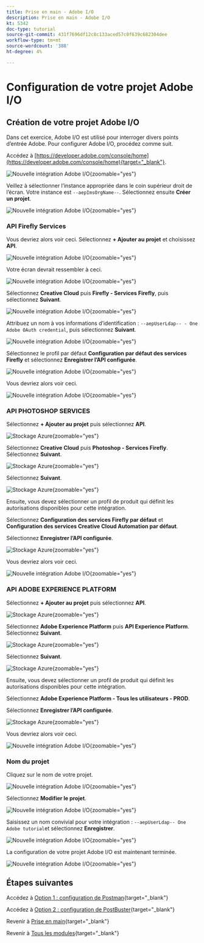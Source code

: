 ```yaml
---
title: Prise en main - Adobe I/O
description: Prise en main - Adobe I/O
kt: 5342
doc-type: tutorial
source-git-commit: 431f7696df12c8c133aced57c0f639c682304dee
workflow-type: tm+mt
source-wordcount: '388'
ht-degree: 4%

---
```


# Configuration de votre projet Adobe I/O

## Création de votre projet Adobe I/O

Dans cet exercice, Adobe I/O est utilisé pour interroger divers points d’entrée Adobe. Pour configurer Adobe I/O, procédez comme suit.

Accédez à [https://developer.adobe.com/console/home](https://developer.adobe.com/console/home){target="_blank"}.

![Nouvelle intégration Adobe I/O](./images/iohome.png){zoomable="yes"}

Veillez à sélectionner l’instance appropriée dans le coin supérieur droit de l’écran. Votre instance est `--aepImsOrgName--`.
Sélectionnez ensuite **Créer un projet**.

![Nouvelle intégration Adobe I/O](./images/iocomp.png){zoomable="yes"}

### API Firefly Services

Vous devriez alors voir ceci. Sélectionnez **+ Ajouter au projet** et choisissez **API**.

![Nouvelle intégration Adobe I/O](./images/adobe_io_access_api.png){zoomable="yes"}

Votre écran devrait ressembler à ceci.

![Nouvelle intégration Adobe I/O](./images/api1.png){zoomable="yes"}

Sélectionnez **Creative Cloud** puis **Firefly - Services Firefly**, puis sélectionnez **Suivant**.

![Nouvelle intégration Adobe I/O](./images/api3.png){zoomable="yes"}

Attribuez un nom à vos informations d’identification : `--aepUserLdap-- - One Adobe OAuth credential`, puis sélectionnez **Suivant**.

![Nouvelle intégration Adobe I/O](./images/api4.png){zoomable="yes"}

Sélectionnez le profil par défaut **Configuration par défaut des services Firefly** et sélectionnez **Enregistrer l’API configurée**.

![Nouvelle intégration Adobe I/O](./images/api9.png){zoomable="yes"}

Vous devriez alors voir ceci.

![Nouvelle intégration Adobe I/O](./images/api10.png){zoomable="yes"}

### API PHOTOSHOP SERVICES

Sélectionnez **+ Ajouter au projet** puis sélectionnez **API**.

![ Stockage Azure ](./images/ps2.png){zoomable="yes"}

Sélectionnez **Creative Cloud** puis **Photoshop - Services Firefly**. Sélectionnez **Suivant**.

![ Stockage Azure ](./images/ps3.png){zoomable="yes"}

Sélectionnez **Suivant**.

![ Stockage Azure ](./images/ps4.png){zoomable="yes"}

Ensuite, vous devez sélectionner un profil de produit qui définit les autorisations disponibles pour cette intégration.

Sélectionnez **Configuration des services Firefly par défaut** et **Configuration des services Creative Cloud Automation par défaut**.

Sélectionnez **Enregistrer l’API configurée**.

![ Stockage Azure ](./images/ps5.png){zoomable="yes"}

Vous devriez alors voir ceci.

![Nouvelle intégration Adobe I/O](./images/ps7.png){zoomable="yes"}

### API ADOBE EXPERIENCE PLATFORM

Sélectionnez **+ Ajouter au projet** puis sélectionnez **API**.

![ Stockage Azure ](./images/aep1.png){zoomable="yes"}

Sélectionnez **Adobe Experience Platform** puis **API Experience Platform**. Sélectionnez **Suivant**.

![ Stockage Azure ](./images/aep2.png){zoomable="yes"}

Sélectionnez **Suivant**.

![ Stockage Azure ](./images/aep3.png){zoomable="yes"}

Ensuite, vous devez sélectionner un profil de produit qui définit les autorisations disponibles pour cette intégration.

Sélectionnez **Adobe Experience Platform - Tous les utilisateurs - PROD**.

Sélectionnez **Enregistrer l’API configurée**.

![ Stockage Azure ](./images/aep4.png){zoomable="yes"}

Vous devriez alors voir ceci.

![Nouvelle intégration Adobe I/O](./images/aep5.png){zoomable="yes"}

### Nom du projet

Cliquez sur le nom de votre projet.

![Nouvelle intégration Adobe I/O](./images/api13.png){zoomable="yes"}

Sélectionnez **Modifier le projet**.

![Nouvelle intégration Adobe I/O](./images/api14.png){zoomable="yes"}

Saisissez un nom convivial pour votre intégration : `--aepUserLdap-- One Adobe tutorial`et sélectionnez **Enregistrer**.

![Nouvelle intégration Adobe I/O](./images/api15.png){zoomable="yes"}

La configuration de votre projet Adobe I/O est maintenant terminée.

![Nouvelle intégration Adobe I/O](./images/api16.png){zoomable="yes"}

## Étapes suivantes

Accédez à [Option 1 : configuration de Postman](./ex7.md){target="_blank"}

Accédez à [Option 2 : configuration de PostBuster](./ex8.md){target="_blank"}

Revenir à [Prise en main](./getting-started.md){target="_blank"}

Revenir à [Tous les modules](./../../../overview.md){target="_blank"}